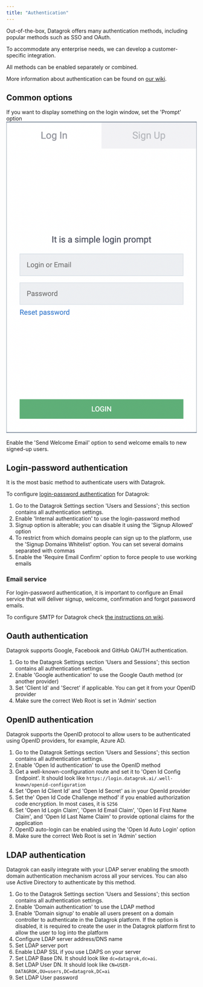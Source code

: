 ```yaml
---
title: "Authentication"
---
```


Out-of-the-box, Datagrok offers many authentication methods, including popular methods such as SSO and OAuth.

To accommodate any enterprise needs, we can develop a customer-specific integration.

All methods can be enabled separately or combined.

More information about authentication can be found on [our wiki](../../../govern/authentication.md).

## Common options

If you want to display something on the login window, set the 'Prompt' option
![Login prompt](../../img/login-prompt.png)

Enable the 'Send Welcome Email' option to send welcome emails to new signed-up users.

## Login-password authentication

It is the most basic method to authenticate users with Datagrok.

To configure [login-password authentication](../../../govern/authentication.md) for Datagrok:

1. Go to the Datagrok Settings section 'Users and Sessions'; this section contains all authentication settings.
2. Enable 'Internal authentication' to use the login-password method
3. Signup option is alterable; you can disable it using the 'Signup Allowed' option
4. To restrict from which domains people can sign up to the platform, use the 'Signup Domains Whitelist' option. You can
   set several domains separated with commas
5. Enable the 'Require Email Confirm' option to force people to use working emails

### Email service

For login-password authentication, it is important to configure an Email service that will deliver signup, welcome,
confirmation and forgot password emails.

To configure SMTP for Datagrok check [the instructions on wiki](configure-smtp.md).

## Oauth authentication

Datagrok supports Google, Facebook and GitHub OAUTH authentication.

1. Go to the Datagrok Settings section 'Users and Sessions'; this section contains all authentication settings.
2. Enable 'Google authentication' to use the Google Oauth method (or another provider)
3. Set 'Client Id' and 'Secret' if applicable. You can get it from your OpenID provider
4. Make sure the correct Web Root is set in 'Admin' section

## OpenID authentication

Datagrok supports the OpenID protocol to allow users to be authenticated using OpenID providers, for example, Azure AD.

1. Go to the Datagrok Settings section 'Users and Sessions'; this section contains all authentication settings.
2. Enable 'Open Id authentication' to use the OpenID method
3. Get a well-known-configuration route and set it to 'Open Id Config Endpoint'. It should look
   like `https://login.datagrok.ai/.well-known/openid-configuration`
4. Set 'Open Id Client Id' and 'Open Id Secret' as in your OpenId provider
5. Set the' Open Id Code Challenge method' if you enabled authorization code encryption. In most cases, it is `S256`
6. Set 'Open Id Login Claim', 'Open Id Email Claim', 'Open Id First Name Claim', and 'Open Id Last Name Claim' to
   provide optional claims for the application
7. OpenID auto-login can be enabled using the 'Open Id Auto Login' option
8. Make sure the correct Web Root is set in 'Admin' section

## LDAP authentication

Datagrok can easily integrate with your LDAP server enabling the smooth domain authentication mechanism across all your
services. You can also use Active Directory to authenticate by this method.

1. Go to the Datagrok Settings section 'Users and Sessions'; this section contains all authentication settings.
2. Enable 'Domain authentication' to use the LDAP method
3. Enable 'Domain signup' to enable all users present on a domain controller to authenticate in the Datagrok platform.
   If the option is disabled, it is required to create the user in the Datagrok platform first to allow the user to log
   into the platform
4. Configure LDAP server address/DNS name
5. Set LDAP server port
6. Enable LDAP SSL if you use LDAPS on your server
7. Set LDAP Base DN. It should look like `dc=datagrok,dc=ai`.
8. Set LDAP User DN. It should look like `CN=USER-DATAGROK,OU=users,DC=datagrok,DC=ai`
9. Set LDAP User password
